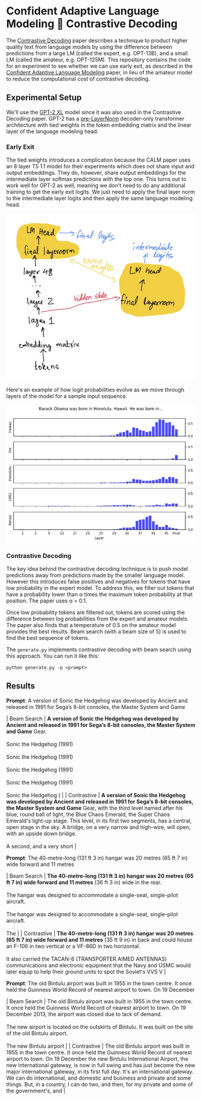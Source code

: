 # Confident Adaptive Language Modeling 🫶 Contrastive Decoding

The [Contrastive Decoding](https://arxiv.org/abs/2210.15097) paper describes a technique to product higher quality text from language models by using the difference between predictions from a large LM (called the expert, e.g. OPT-13B), and a small LM (called the amateur, e.g. OPT-125M). This repository contains the code for an experiment to see whether we can use early exit, as described in the [Confident Adaptive Language Modeling](https://arxiv.org/abs/2207.07061) paper, in lieu of the amateur model to reduce the computational cost of contrastive decoding.

## Experimental Setup

We'll use the [GPT-2 XL](https://huggingface.co/gpt2-xl) model since it was also used in the Contrastive Decoding paper. GPT-2 has a [pre-LayerNorm](https://arxiv.org/abs/2002.04745) decoder-only transformer architecture with tied weights in the token embedding matrix and the linear layer of the language modeling head.

### Early Exit

The tied weights introduces a complication because the CALM paper uses an 8 layer T5 1.1 model for their experiments which does not share input and output embeddings. They do, however, share output embeddings for the intermediate layer softmax predictions with the top one. This turns out to work well for GPT-2 as well, meaning we don't need to do any additional training to get the early exit logits. We just need to apply the final layer norm to the intermediate layer logits and then apply the same language modeling head.

![Early Exit Architecture](assets/early_exit_architecture.jpg)

Here's an example of how logit probabilities evolve as we move through layers of the model for a sample input sequence.

![Early Exit Probabilities](assets/early_exit_probabilities.jpg)

### Contrastive Decoding

The key idea behind the contrastive decoding technique is to push model predictions away from predictions made by the smaller language model. However this introduces false positives and negatives for tokens that have low probability in the expert model. To address this, we filter out tokens that have a probability lower than α times the maximum token probability at that position. The paper uses α = 0.1.

Once low probability tokens are filtered out, tokens are scored using the difference between log probabilities from the expert and amateur models. The paper also finds that a temperature of 0.5 on the amateur model provides the best results. Beam search (with a beam size of 5) is used to find the best sequence of tokens.

The `generate.py` implements contrastive decoding with beam search using this approach. You can run it like this:

```
python generate.py -p <prompt>
```

## Results

**Prompt**: A version of Sonic the Hedgehog was developed by Ancient and released in 1991 for Sega’s 8-bit consoles, the Master System and Game

| Beam Search | **A version of Sonic the Hedgehog was developed by Ancient and released in 1991 for Sega’s 8-bit consoles, the Master System and Game** Gear.<br><br>Sonic the Hedgehog (1991)<br><br>Sonic the Hedgehog (1991)<br><br>Sonic the Hedgehog (1991)<br><br>Sonic the Hedgehog (1991)<br><br>Sonic the Hedgehog ( |
| Contrastive | **A version of Sonic the Hedgehog was developed by Ancient and released in 1991 for Sega’s 8-bit consoles, the Master System and Game** Gear, with the third level named after his blue, round ball of light, the Blue Chaos Emerald, the Super Chaos Emerald's light-up stage. This level, in its first two segments, has a central, open stage in the sky. A bridge, on a very narrow and high-wire, will open, with an upside down bridge.<br><br>A second, and a very short |

**Prompt**: The 40-metre-long (131 ft 3 in) hangar was 20 metres (65 ft 7 in) wide forward and 11 metres

| Beam Search | **The 40-metre-long (131 ft 3 in) hangar was 20 metres (65 ft 7 in) wide forward and 11 metres** (36 ft 3 in) wide in the rear.<br><br>The hangar was designed to accommodate a single-seat, single-pilot aircraft.<br><br>The hangar was designed to accommodate a single-seat, single-pilot aircraft.<br><br>The |
| Contrastive | **The 40-metre-long (131 ft 3 in) hangar was 20 metres (65 ft 7 in) wide forward and 11 metres** (35 ft 9 in) in back and could house an F-106 in two vertical or a VF-86D in two horizontal.<br><br>It also carried the TACAN-6 (TRANSPORTER AIMED ANTENNAS) communications and electronic equipment that the Navy and USMC would later equip to help their ground units to spot the Soviet's VVS V |

**Prompt**: The old Bintulu airport was built in 1955 in the town centre. It once held the Guinness World Record of nearest airport to town. On 19 December

| Beam Search | The old Bintulu airport was built in 1955 in the town centre. It once held the Guinness World Record of nearest airport to town. On 19 December 2013, the airport was closed due to lack of demand.<br><br>The new airport is located on the outskirts of Bintulu. It was built on the site of the old Bintulu airport.<br><br>The new Bintulu airport |
| Contrastive | The old Bintulu airport was built in 1955 in the town centre. It once held the Guinness World Record of nearest airport to town. On 19 December the new Bintulu International Airport, the new international gateway, is now in full swing and has just become the new major international gateway, in its first full day. It's an international gateway. We can do international, and domestic and business and private and some things. But, in a country, I can do two, and then, for my private and some of the government's, and |
